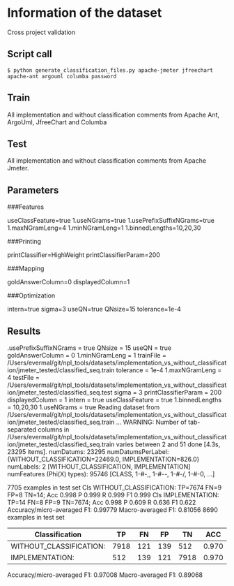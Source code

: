 # Information of the dataset
Cross project validation

## Script call

`$ python generate_classification_files.py apache-jmeter jfreechart apache-ant argouml columba password `

## Train 
All implementation and without classification comments from Apache Ant, ArgoUml, JfreeChart and Columba

## Test

All implementation and without classification comments from Apache Jmeter. 

## Parameters
###Features

useClassFeature=true
1.useNGrams=true
1.usePrefixSuffixNGrams=true
1.maxNGramLeng=4
1.minNGramLeng=1
1.binnedLengths=10,20,30

###Printing

printClassifier=HighWeight
printClassifierParam=200

###Mapping

goldAnswerColumn=0
displayedColumn=1

###Optimization

intern=true
sigma=3
useQN=true
QNsize=15
tolerance=1e-4

## Results
.usePrefixSuffixNGrams = true
QNsize = 15
useQN = true
goldAnswerColumn = 0
1.minNGramLeng = 1
trainFile = /Users/evermal/git/npl_tools/datasets/implementation_vs_without_classification/jmeter_tested/classified_seq.train
tolerance = 1e-4
1.maxNGramLeng = 4
testFile = /Users/evermal/git/npl_tools/datasets/implementation_vs_without_classification/jmeter_tested/classified_seq.test
sigma = 3
printClassifierParam = 200
displayedColumn = 1
intern = true
useClassFeature = true
1.binnedLengths = 10,20,30
1.useNGrams = true
Reading dataset from /Users/evermal/git/npl_tools/datasets/implementation_vs_without_classification/jmeter_tested/classified_seq.train ...
WARNING: Number of tab-separated columns in /Users/evermal/git/npl_tools/datasets/implementation_vs_without_classification/jmeter_tested/classified_seq.train varies between 2 and 51
done [4.3s, 23295 items].
numDatums: 23295
numDatumsPerLabel: {WITHOUT_CLASSIFICATION=22469.0, IMPLEMENTATION=826.0}
numLabels: 2 [WITHOUT_CLASSIFICATION, IMPLEMENTATION]
numFeatures (Phi(X) types): 95746 [CLASS, 1-#-,, 1-#--, 1-#-/, 1-#-0, ...]

7705 examples in test set
Cls WITHOUT_CLASSIFICATION: TP=7674 FN=9 FP=8 TN=14; Acc 0.998 P 0.999 R 0.999 F1 0.999
Cls IMPLEMENTATION: TP=14 FN=8 FP=9 TN=7674; Acc 0.998 P 0.609 R 0.636 F1 0.622
Accuracy/micro-averaged F1: 0.99779
Macro-averaged F1: 0.81056
8690 examples in test set

|Classification          | TP |FN |FP |TN  |ACC  | P   |  R  | F1  |
|------------------------|----|---|---|----|-----|-----|-----|-----|
|WITHOUT_CLASSIFICATION: |7918|121|139|512 |0.970|0.983|0.985|0.984|
|IMPLEMENTATION:         |512 |139|121|7918|0.970|0.809|0.786|0.798|

Accuracy/micro-averaged F1: 0.97008
Macro-averaged F1: 0.89068

